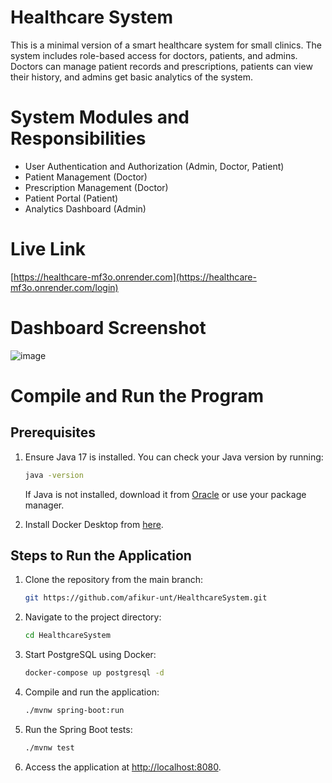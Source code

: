 # Healthcare System
This is a minimal version of a smart healthcare system for small clinics. The system includes role-based access for doctors, patients, and admins. Doctors can manage patient records and prescriptions, patients can view their history, and admins get basic analytics of the system.

# System Modules and Responsibilities
- User Authentication and Authorization (Admin, Doctor, Patient)
- Patient Management (Doctor)
- Prescription Management (Doctor)
- Patient Portal (Patient)
- Analytics Dashboard (Admin)

# Live Link
[https://healthcare-mf3o.onrender.com](https://healthcare-mf3o.onrender.com/login)

# Dashboard Screenshot
![image](https://github.com/user-attachments/assets/bb0bf4e3-66bf-47c9-8c3c-16b98eaaafbc)

# Compile and Run the Program

## Prerequisites
1. Ensure Java 17 is installed. You can check your Java version by running:
   ```sh
   java -version
   ```
   If Java is not installed, download it from [Oracle](https://www.oracle.com/java/technologies/javase/jdk17-archive-downloads.html) or use your package manager.

2. Install Docker Desktop from [here](https://www.docker.com/products/docker-desktop/).

## Steps to Run the Application
1. Clone the repository from the main branch:
   ```sh
   git https://github.com/afikur-unt/HealthcareSystem.git
   ```

2. Navigate to the project directory:
   ```sh
   cd HealthcareSystem
   ```

3. Start PostgreSQL using Docker:
   ```sh
   docker-compose up postgresql -d
   ```

4. Compile and run the application:
   ```sh
   ./mvnw spring-boot:run
   ```

5. Run the Spring Boot tests:
   ```sh
   ./mvnw test
   ```

6. Access the application at [http://localhost:8080](http://localhost:8080).
